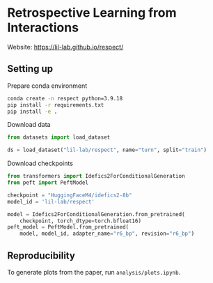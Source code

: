 # Retrospective Learning from Interactions

Website: <https://lil-lab.github.io/respect/>

## Setting up

Prepare conda environment

```bash
conda create -n respect python=3.9.18
pip install -r requirements.txt
pip install -e .
```

Download data

```python
from datasets import load_dataset

ds = load_dataset("lil-lab/respect", name="turn", split="train")
```

Download checkpoints

```python
from transformers import Idefics2ForConditionalGeneration
from peft import PeftModel

checkpoint = "HuggingFaceM4/idefics2-8b"
model_id = 'lil-lab/respect'

model = Idefics2ForConditionalGeneration.from_pretrained(
    checkpoint, torch_dtype=torch.bfloat16)
peft_model = PeftModel.from_pretrained(
    model, model_id, adapter_name="r6_bp", revision="r6_bp")  
```

## Reproducibility

To generate plots from the paper, run `analysis/plots.ipynb`.
